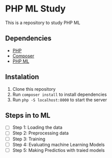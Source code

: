 # PHP ML Study
This is a repository to study PHP ML

## Dependencies
- [PHP](https://www.php.net/)
- [Composer](https://getcomposer.org/)
- [PHP ML](https://php-ml.readthedocs.io/en/latest/)

## Instalation
1. Clone this repository
2. Run `composer install` to install dependencies
3. Run `php -S localhost:8000` to start the server

## Steps in to ML
- [ ] Step 1: Loading the data
- [ ] Step 2: Preprocessing data
- [ ] Step 3: Training
- [ ] Step 4: Evaluating machine Learning Models
- [ ] Step 5: Making Predictios with traied models